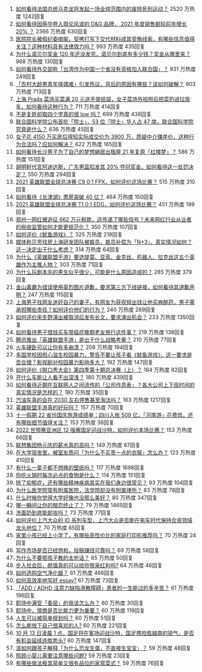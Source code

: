 1. [如何看待法国总统马克龙将发起一场全球范围内的废除死刑运动？](https://www.zhihu.com/question/491648365) 2520 万热度 1242回复
1. [如何看待因辱华卷入舆论风波的 D&G 品牌， 2021 年度销售额较前年增长 20% ？](https://www.zhihu.com/question/491877720) 2366 万热度 630回复
1. [医院院长被假纪委绑架，受拷打写下交代材料成其受贿线索，有哪些信息值得关注？这种材料具有法律效力吗？](https://www.zhihu.com/question/491773260) 993 万热度 435回复
1. [为什么诺贝尔奖金 120 年还没发完，诺贝尔到底有多少钱？奖金从哪里来？](https://www.zhihu.com/question/491549114) 968 万热度 130回复
1. [如何看待外交部称「台湾作为中国一个省没有资格加入联合国」？](https://www.zhihu.com/question/491971172) 931 万热度 249回复
1. [「农村大龄男青年择偶难」引发热议，背后的原因有哪些？该如何破解？](https://www.zhihu.com/question/491813284) 903 万热度 713回复
1. [上海 Prada 菜场买菜满 20 元送手提纸袋，女子菜场外拍照后把菜扔进垃圾车，如何看待这种行为？](https://www.zhihu.com/question/491806510) 711 万热度 414回复
1. [不是复姓却取四个字真的很 low 吗？](https://www.zhihu.com/question/397694416) 699 万热度 438回复
1. [联合国科学院公布首批「院士」，53 位「院士」华人占 47 席，联合国科学院究竟是什么？](https://www.zhihu.com/question/488276094) 636 万热度 45回复
1. [女子花 4150 万买房后得知实际成交价为 3900 万，质疑中介赚差价，这种行为合法吗？应如何解决？](https://www.zhihu.com/question/491877779) 622 万热度 165回复
1. [如何看待长沙男子为了自己的梦想蜗居出租屋 21 年复原「红楼梦」？](https://www.zhihu.com/question/491689390) 586 万热度 151回复
1. [胡明轩代言阿迪达斯，广东男篮扣发其 20% 夺冠奖金，如何看待这一处罚决定？](https://www.zhihu.com/question/491749622) 550 万热度 294回复
1. [2021 英雄联盟全球总决赛 C9 0:1 FPX，如何评价这场比赛？](https://www.zhihu.com/question/492048839) 515 万热度 310回复
1. [如何看待《长津湖》票房突破 40 亿？](https://www.zhihu.com/question/491590450) 464 万热度 150回复
1. [2021 英雄联盟全球总决赛 T1 0:1 EDG，如何评价这场比赛？](https://www.zhihu.com/question/491994713) 451 万热度 199回复
1. [郑州一网红被追征 662 万元税款，这传递了哪些信号？未来网红行业从业者的税收监管如何才能更规范化？](https://www.zhihu.com/question/491754876) 350 万热度 107回复
1. [如何评价《鱿鱼游戏》？](https://www.zhihu.com/question/485690915) 325 万热度 219回复
1. [媒体称贝壳找房上海研发团队被裁员，裁员补偿为「N+3」，真实情况如何？这一决定出于什么考虑？](https://www.zhihu.com/question/491749727) 314 万热度 64回复
1. [为什么《英雄联盟手游》要选提莫、亚索、金克丝、机器人、拉克丝这五个英雄作为主推人物？](https://www.zhihu.com/question/491457607) 303 万热度 71回复
1. [为什么玩剧本杀的男生似乎很少，可能是什么原因造成的？](https://www.zhihu.com/question/472598380) 285 万热度 379回复
1. [金山毒霸为错误使用英烈图片道歉，要求第三方下线链接，如何看待其道歉声明？](https://www.zhihu.com/question/491924277) 247 万热度 115回复
1. [上海男子找网友迷奸自己的妻子，有网友为获视频出钱让他买麻醉药，男子需承担哪些责任？如何评价他们的行为？](https://www.zhihu.com/question/491757221) 240 万热度 289回复
1. [如何评价宋冬野演出被取消后发布长文，要求演出机会？](https://www.zhihu.com/question/491864737) 233 万热度 1350回复
1. [如何看待男子借钱买车带癌症晚期老友旅行这件事？](https://www.zhihu.com/question/491553460) 219 万热度 138回复
1. [腾讯推出「英雄联盟手游」是出于什么战略考量？](https://www.zhihu.com/question/491574603) 210 万热度 77回复
1. [火车硬卧可以让你有多崩溃？](https://www.zhihu.com/question/291849780) 208 万热度 194回复
1. [多国学校因担心滋生校园暴力，警告不要让孩子看《鱿鱼游戏》，这一要求是否合理？影视剧对校园暴力影响多大？](https://www.zhihu.com/question/491735389) 192 万热度 147回复
1. [如何评价《脱口秀大会》第四季第十期总决赛（上）？](https://www.zhihu.com/question/491980346) 184 万热度 82回复
1. [开什么车能让人看不出深浅？](https://www.zhihu.com/question/60399965) 180 万热度 439回复
1. [如何看待近期在互联网人之间流传的「公司作息表」？各大公司上下班时间的真实情况是怎样的？](https://www.zhihu.com/question/491803439) 180 万热度 35回复
1. [汽油车真的会在 2030 左右停售甚至淘汰吗？](https://www.zhihu.com/question/478452945) 163 万热度 1217回复
1. [英雄联盟手游真的好玩吗？](https://www.zhihu.com/question/491254393) 157 万热度 70回复
1. [十一假期 22 省份国庆旅游成绩单：四川入账 509 亿，「河南游」花费低，还有哪些细节值得关注？](https://www.zhihu.com/question/491743617) 153 万热度 36回复
1. [2022 世预赛亚洲区 12 强赛国足迎战沙特，如何评价本场比赛？](https://www.zhihu.com/question/491965119) 153 万热度 66回复
1. [联想集团杨元庆的薪水真的高吗？](https://www.zhihu.com/question/491705265) 149 万热度 87回复
1. [在大学宿舍里，被室友质问「为什么不买贵一点的衣服」怎么办？](https://www.zhihu.com/question/491477614) 123 万热度 410回复
1. [有什么一辈子都不想换的壁纸吗？](https://www.zhihu.com/question/318800005) 117 万热度 1698回复
1. [你吃火锅时每次必点的食物是什么？](https://www.zhihu.com/question/484221794) 114 万热度 151回复
1. [除了抑郁症，还有哪些精神疾病其实在我们身边很常见？](https://www.zhihu.com/question/491344515) 93 万热度 104回复
1. [为什么医学院常有附属医院，法学院却没有附属律所？](https://www.zhihu.com/question/491460443) 83 万热度 78回复
1. [什么时候你觉得大学好像也没那么美好？](https://www.zhihu.com/question/481221481) 80 万热度 347回复
1. [哪一瞬间让你的暗恋终止了？](https://www.zhihu.com/question/485396302) 79 万热度 1465回复
1. [洗面奶到底能卸妆吗？](https://www.zhihu.com/question/285176282) 73 万热度 77回复
1. [如何评价上汽大众的 ID 系列车型，上汽大众是否能在电车时代保持合资领域龙头地位？](https://www.zhihu.com/question/491900401) 70 万热度 65回复
1. [家里小孩已经上小学了，有哪些高性价比的家庭打印机推荐吗？](https://www.zhihu.com/question/492010586) 70 万热度 24回复
1. [写作市场是否已经饱和，投稿赚钱可靠吗？](https://www.zhihu.com/question/404722790) 69 万热度 58回复
1. [为什么不要把孩子教的太听话？](https://www.zhihu.com/question/489303460) 65 万热度 50回复
1. [步入社会后，颜值真的可以给你带来红利吗?](https://www.zhihu.com/question/490129662) 64 万热度 46回复
1. [如何选购空气净化器？](https://www.zhihu.com/question/19565949) 61 万热度 466回复
1. [如何高效率地写好 essay?](https://www.zhihu.com/question/23990918) 61 万热度 73回复
1. [「ADD / ADHD 注意力缺陷涣散障碍」患者的一生能过的多辛苦？](https://www.zhihu.com/question/265155928) 61 万热度 196回复
1. [职场中满受「委屈」的我该怎么办？](https://www.zhihu.com/question/485540049) 60 万热度 30回复
1. [职场中，情商是否比能力更为重要？](https://www.zhihu.com/question/478994356) 60 万热度 119回复
1. [人生可以被简单规划吗？](https://www.zhihu.com/question/491443117) 60 万热度 51回复
1. [怎么能放下自己很喜欢的人?](https://www.zhihu.com/question/488996295) 60 万热度 221回复
1. [10 月 13 日凌晨 1 点，国足将在客场迎战沙特，国足携险胜越南的锐气，是否有机会延续连胜势头?](https://www.zhihu.com/question/491455868) 60 万热度 147回复
1. [该如何跟孩子解释「为什么恐龙生蛋，不直接生宝宝」？](https://www.zhihu.com/question/487479879) 59 万热度 48回复
1. [照顾小婴儿需要注意哪些问题?](https://www.zhihu.com/question/485075108) 59 万热度 23回复
1. [有哪些做法极其简单又很有品位的家常菜式？](https://www.zhihu.com/question/36685727) 59 万热度 76回复